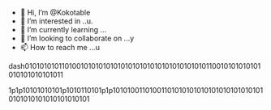 - 👋 Hi, I’m @Kokotable
- 👀 I’m interested in ..u.
- 🌱 I’m currently learning ...
- 💞️ I’m looking to collaborate on ...y
- 📫 How to reach me ...u

<!---
Kokotable/Kokotable is a ✨ special ✨ repository because its `README.md` (this file) appears on your GitHub profile.
You can click the Preview link to take a look at your changes.
--->dash0101010101101001010101010101010101010101010101010110010101010101010101010101011
1p1p10101010101p1010110101p1p101010011010011010101010101010101010101010101010101010101010101
